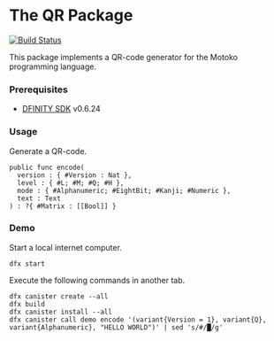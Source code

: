 # The QR Package

[![Build Status](https://github.com/enzoh/motoko-qr/workflows/build/badge.svg)](https://github.com/enzoh/motoko-qr/actions?query=workflow%3Abuild)

This package implements a QR-code generator for the Motoko programming language.

### Prerequisites

- [DFINITY SDK](https://sdk.dfinity.org/docs/download.html) v0.6.24

### Usage

Generate a QR-code.
```motoko
public func encode(
  version : { #Version : Nat },
  level : { #L; #M; #Q; #H },
  mode : { #Alphanumeric; #EightBit; #Kanji; #Numeric },
  text : Text
) : ?{ #Matrix : [[Bool]] }
 ```

### Demo

Start a local internet computer.

```
dfx start
```

Execute the following commands in another tab.

```
dfx canister create --all
dfx build
dfx canister install --all
dfx canister call demo encode '(variant{Version = 1}, variant{Q}, variant{Alphanumeric}, "HELLO WORLD")' | sed 's/#/█/g'
```
